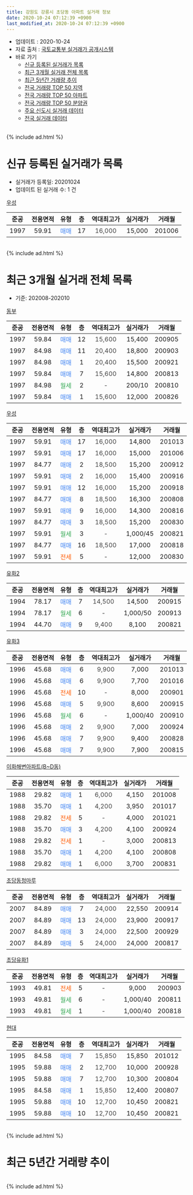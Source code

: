 ```yaml
---
title: 강원도 강릉시 초당동 아파트 실거래 정보
date: 2020-10-24 07:12:39 +0900
last_modified_at: 2020-10-24 07:12:39 +0900
---
```


* 업데이트 : 2020-10-24
* 자료 출처 : [국토교통부 실거래가 공개시스템](http://rt.molit.go.kr)
* 바로 가기
    * [신규 등록된 실거래가 목록](#신규-등록된-실거래가-목록)
    * [최근 3개월 실거래 전체 목록](#최근-3개월-실거래-전체-목록)
    * [최근 5년간 거래량 추이](#최근-5년간-거래량-추이)
    * [전국 거래량 TOP 50 지역](https://inasie.github.io/apt-trade-info/최근-3개월-전국에서-가장-거래가-많이-발생한-지역)
    * [전국 거래량 TOP 50 아파트](https://inasie.github.io/apt-trade-info/최근-3개월-전국에서-가장-거래가-많이-발생한-아파트)
    * [전국 거래량 TOP 50 분양권](https://inasie.github.io/apt-trade-info/최근-3개월-전국에서-가장-거래가-많이-발생한-분양권)
    * [주요 신도시 실거래 데이터](https://inasie.github.io/apt-trade-info/주요-신도시)
    * [전국 실거래 데이터](https://inasie.github.io/apt-trade-info/전국)
<br>
{% include ad.html %}
<br>

# 신규 등록된 실거래가 목록
* 실거래가 등록일: 20201024
* 업데이트 된 실거래 수: 1 건


[우성](https://search.naver.com/search.naver?query=%EA%B0%95%EC%9B%90%EB%8F%84+%EA%B0%95%EB%A6%89%EC%8B%9C+%EC%B4%88%EB%8B%B9%EB%8F%99+%EC%9A%B0%EC%84%B1)

|준공|전용면적|유형|층|역대최고가|실거래가|거래월|
|:---:|:---:|:---:|:---:|:---:|:---:|:---:|
|1997|59.91|<span style="color:#4285f3">매매</span>|17|<span style="color:#444444">16,000</span>|15,000|201006|


<br>
{% include ad.html %}
<br>

# 최근 3개월 실거래 전체 목록
* 기준: 202008-202010


[동부](https://search.naver.com/search.naver?query=%EA%B0%95%EC%9B%90%EB%8F%84+%EA%B0%95%EB%A6%89%EC%8B%9C+%EC%B4%88%EB%8B%B9%EB%8F%99+%EB%8F%99%EB%B6%80)

|준공|전용면적|유형|층|역대최고가|실거래가|거래월|
|:---:|:---:|:---:|:---:|:---:|:---:|:---:|
|1997|59.84|<span style="color:#4285f3">매매</span>|12|<span style="color:#444444">15,600</span>|15,400|200905|
|1997|84.98|<span style="color:#4285f3">매매</span>|11|<span style="color:#444444">20,400</span>|18,800|200903|
|1997|84.98|<span style="color:#4285f3">매매</span>|1|<span style="color:#444444">20,400</span>|15,500|200921|
|1997|59.84|<span style="color:#4285f3">매매</span>|7|<span style="color:#444444">15,600</span>|14,800|200813|
|1997|84.98|<span style="color:#34a853">월세</span>|2|<span style="color:#444444">-</span>|200/10|200810|
|1997|59.84|<span style="color:#4285f3">매매</span>|1|<span style="color:#444444">15,600</span>|12,000|200826|

[우성](https://search.naver.com/search.naver?query=%EA%B0%95%EC%9B%90%EB%8F%84+%EA%B0%95%EB%A6%89%EC%8B%9C+%EC%B4%88%EB%8B%B9%EB%8F%99+%EC%9A%B0%EC%84%B1)

|준공|전용면적|유형|층|역대최고가|실거래가|거래월|
|:---:|:---:|:---:|:---:|:---:|:---:|:---:|
|1997|59.91|<span style="color:#4285f3">매매</span>|17|<span style="color:#444444">16,000</span>|14,800|201013|
|1997|59.91|<span style="color:#4285f3">매매</span>|17|<span style="color:#444444">16,000</span>|15,000|201006|
|1997|84.77|<span style="color:#4285f3">매매</span>|2|<span style="color:#444444">18,500</span>|15,200|200912|
|1997|59.91|<span style="color:#4285f3">매매</span>|2|<span style="color:#444444">16,000</span>|15,400|200916|
|1997|59.91|<span style="color:#4285f3">매매</span>|12|<span style="color:#444444">16,000</span>|15,200|200918|
|1997|84.77|<span style="color:#4285f3">매매</span>|8|<span style="color:#444444">18,500</span>|16,300|200808|
|1997|59.91|<span style="color:#4285f3">매매</span>|9|<span style="color:#444444">16,000</span>|14,300|200816|
|1997|84.77|<span style="color:#4285f3">매매</span>|3|<span style="color:#444444">18,500</span>|15,200|200830|
|1997|59.91|<span style="color:#34a853">월세</span>|3|<span style="color:#444444">-</span>|1,000/45|200821|
|1997|84.77|<span style="color:#4285f3">매매</span>|16|<span style="color:#444444">18,500</span>|17,000|200818|
|1997|59.91|<span style="color:#ff5a00">전세</span>|5|<span style="color:#444444">-</span>|12,000|200830|

[유화2](https://search.naver.com/search.naver?query=%EA%B0%95%EC%9B%90%EB%8F%84+%EA%B0%95%EB%A6%89%EC%8B%9C+%EC%B4%88%EB%8B%B9%EB%8F%99+%EC%9C%A0%ED%99%942)

|준공|전용면적|유형|층|역대최고가|실거래가|거래월|
|:---:|:---:|:---:|:---:|:---:|:---:|:---:|
|1994|78.17|<span style="color:#4285f3">매매</span>|7|<span style="color:#444444">14,500</span>|14,500|200915|
|1994|78.17|<span style="color:#34a853">월세</span>|6|<span style="color:#444444">-</span>|1,000/50|200913|
|1994|44.70|<span style="color:#4285f3">매매</span>|9|<span style="color:#444444">9,400</span>|8,100|200821|

[유화3](https://search.naver.com/search.naver?query=%EA%B0%95%EC%9B%90%EB%8F%84+%EA%B0%95%EB%A6%89%EC%8B%9C+%EC%B4%88%EB%8B%B9%EB%8F%99+%EC%9C%A0%ED%99%943)

|준공|전용면적|유형|층|역대최고가|실거래가|거래월|
|:---:|:---:|:---:|:---:|:---:|:---:|:---:|
|1996|45.68|<span style="color:#4285f3">매매</span>|6|<span style="color:#444444">9,900</span>|7,000|201013|
|1996|45.68|<span style="color:#4285f3">매매</span>|6|<span style="color:#444444">9,900</span>|7,700|201016|
|1996|45.68|<span style="color:#ff5a00">전세</span>|10|<span style="color:#444444">-</span>|8,000|200901|
|1996|45.68|<span style="color:#4285f3">매매</span>|5|<span style="color:#444444">9,900</span>|8,600|200915|
|1996|45.68|<span style="color:#34a853">월세</span>|6|<span style="color:#444444">-</span>|1,000/40|200910|
|1996|45.68|<span style="color:#4285f3">매매</span>|2|<span style="color:#444444">9,900</span>|7,000|200924|
|1996|45.68|<span style="color:#4285f3">매매</span>|7|<span style="color:#444444">9,900</span>|9,400|200828|
|1996|45.68|<span style="color:#4285f3">매매</span>|7|<span style="color:#444444">9,900</span>|7,900|200815|

[이화해변아파트(B~D동)](https://search.naver.com/search.naver?query=%EA%B0%95%EC%9B%90%EB%8F%84+%EA%B0%95%EB%A6%89%EC%8B%9C+%EC%B4%88%EB%8B%B9%EB%8F%99+%EC%9D%B4%ED%99%94%ED%95%B4%EB%B3%80%EC%95%84%ED%8C%8C%ED%8A%B8%28B%7ED%EB%8F%99%29)

|준공|전용면적|유형|층|역대최고가|실거래가|거래월|
|:---:|:---:|:---:|:---:|:---:|:---:|:---:|
|1988|29.82|<span style="color:#4285f3">매매</span>|1|<span style="color:#444444">6,000</span>|4,150|201008|
|1988|35.70|<span style="color:#4285f3">매매</span>|1|<span style="color:#444444">4,200</span>|3,950|201017|
|1988|29.82|<span style="color:#ff5a00">전세</span>|5|<span style="color:#444444">-</span>|4,000|201021|
|1988|35.70|<span style="color:#4285f3">매매</span>|3|<span style="color:#444444">4,200</span>|4,100|200924|
|1988|29.82|<span style="color:#ff5a00">전세</span>|1|<span style="color:#444444">-</span>|3,000|200813|
|1988|35.70|<span style="color:#4285f3">매매</span>|1|<span style="color:#444444">4,200</span>|4,100|200808|
|1988|29.82|<span style="color:#4285f3">매매</span>|1|<span style="color:#444444">6,000</span>|3,700|200831|

[초당동청마루](https://search.naver.com/search.naver?query=%EA%B0%95%EC%9B%90%EB%8F%84+%EA%B0%95%EB%A6%89%EC%8B%9C+%EC%B4%88%EB%8B%B9%EB%8F%99+%EC%B4%88%EB%8B%B9%EB%8F%99%EC%B2%AD%EB%A7%88%EB%A3%A8)

|준공|전용면적|유형|층|역대최고가|실거래가|거래월|
|:---:|:---:|:---:|:---:|:---:|:---:|:---:|
|2007|84.89|<span style="color:#4285f3">매매</span>|7|<span style="color:#444444">24,000</span>|22,550|200914|
|2007|84.89|<span style="color:#4285f3">매매</span>|13|<span style="color:#444444">24,000</span>|23,900|200917|
|2007|84.89|<span style="color:#4285f3">매매</span>|3|<span style="color:#444444">24,000</span>|22,500|200929|
|2007|84.89|<span style="color:#4285f3">매매</span>|5|<span style="color:#444444">24,000</span>|24,000|200817|

[초당유화1](https://search.naver.com/search.naver?query=%EA%B0%95%EC%9B%90%EB%8F%84+%EA%B0%95%EB%A6%89%EC%8B%9C+%EC%B4%88%EB%8B%B9%EB%8F%99+%EC%B4%88%EB%8B%B9%EC%9C%A0%ED%99%941)

|준공|전용면적|유형|층|역대최고가|실거래가|거래월|
|:---:|:---:|:---:|:---:|:---:|:---:|:---:|
|1993|49.81|<span style="color:#ff5a00">전세</span>|5|<span style="color:#444444">-</span>|9,000|200903|
|1993|49.81|<span style="color:#34a853">월세</span>|6|<span style="color:#444444">-</span>|1,000/40|200811|
|1993|49.81|<span style="color:#34a853">월세</span>|1|<span style="color:#444444">-</span>|1,000/40|200818|


<script async src="//pagead2.googlesyndication.com/pagead/js/adsbygoogle.js"></script>
<!-- 기본 -->
<ins class="adsbygoogle"
     style="display:block"
     data-ad-client="ca-pub-2446590836940007"
     data-ad-slot="1659523306"
     data-ad-format="auto"
     data-full-width-responsive="true"></ins>
<script>
(adsbygoogle = window.adsbygoogle || []).push({});
</script>


[현대](https://search.naver.com/search.naver?query=%EA%B0%95%EC%9B%90%EB%8F%84+%EA%B0%95%EB%A6%89%EC%8B%9C+%EC%B4%88%EB%8B%B9%EB%8F%99+%ED%98%84%EB%8C%80)

|준공|전용면적|유형|층|역대최고가|실거래가|거래월|
|:---:|:---:|:---:|:---:|:---:|:---:|:---:|
|1995|84.58|<span style="color:#4285f3">매매</span>|7|<span style="color:#444444">15,850</span>|15,850|201012|
|1995|59.88|<span style="color:#4285f3">매매</span>|2|<span style="color:#444444">12,700</span>|10,000|200928|
|1995|59.88|<span style="color:#4285f3">매매</span>|7|<span style="color:#444444">12,700</span>|10,300|200804|
|1995|84.58|<span style="color:#4285f3">매매</span>|1|<span style="color:#444444">15,850</span>|12,400|200807|
|1995|59.88|<span style="color:#4285f3">매매</span>|10|<span style="color:#444444">12,700</span>|10,450|200821|
|1995|59.88|<span style="color:#4285f3">매매</span>|10|<span style="color:#444444">12,700</span>|10,450|200821|


<br>
{% include ad.html %}
<br>

# 최근 5년간 거래량 추이


<div style="width:100%;">
    <canvas id="deal_progress" height="200"></canvas>
</div>

<script>
new Chart(document.getElementById("deal_progress"), {
    type: 'line',
    data: {
        labels: ['201510','201511','201512','201601','201602','201603','201604','201605','201606','201607','201608','201609','201610','201611','201612','201701','201702','201703','201704','201705','201706','201707','201708','201709','201710','201711','201712','201801','201802','201803','201804','201805','201806','201807','201808','201809','201810','201811','201812','201901','201902','201903','201904','201905','201906','201907','201908','201909','201910','201911','201912','202001','202002','202003','202004','202005','202006','202007','202008','202009','202010'],
        datasets: [{
            label: '매매',
            pointRadius: 1,
            data: [17, 14, 11, 20, 8, 24, 20, 13, 14, 17, 17, 8, 25, 13, 12, 13, 11, 24, 15, 13, 33, 19, 19, 15, 6, 15, 14, 10, 7, 20, 8, 9, 8, 4, 9, 6, 8, 7, 5, 10, 11, 12, 9, 5, 11, 11, 12, 8, 10, 9, 17, 12, 32, 13, 13, 10, 21, 29, 16, 14, 7],
            borderColor: "rgba(255, 201, 14, 1)",
            backgroundColor: "rgba(255, 201, 14, 0.5)",
            fill: false,
            lineTension: 0
        },{
            label: '전월세',
            pointRadius: 1,
            data: [26, 17, 17, 24, 32, 21, 22, 26, 18, 15, 21, 16, 28, 26, 16, 21, 26, 33, 21, 24, 20, 23, 16, 19, 18, 25, 15, 21, 34, 35, 23, 19, 18, 13, 16, 19, 21, 16, 26, 15, 29, 31, 14, 22, 16, 14, 18, 11, 6, 9, 7, 4, 8, 8, 4, 12, 10, 3, 6, 4, 1],
            borderColor: "rgba(0, 141, 185, 1)",
            backgroundColor: "rgba(0, 141, 185, 0.5)",
            fill: false,
            lineTension: 0
        }
        ]
    },
    options: {
        responsive: true,
        title: {
            display: false
        },
        tooltips: {
            mode: 'index',
            intersect: false
        },
        hover: {
            mode: 'nearest',
            intersect: true
        },
        scales: {
            xAxes: [{
                display: true,
                scaleLabel: {
                    display: true,
                    labelString: '년/월'
                }
            }],
            yAxes: [{
                display: true,
                ticks: {
                    suggestedMin: 0,
                },
                scaleLabel: {
                    display: true,
                    labelString: '실거래 수'
                }
            }]
        }
    }
});

</script>


<br>
{% include ad.html %}
<br>

